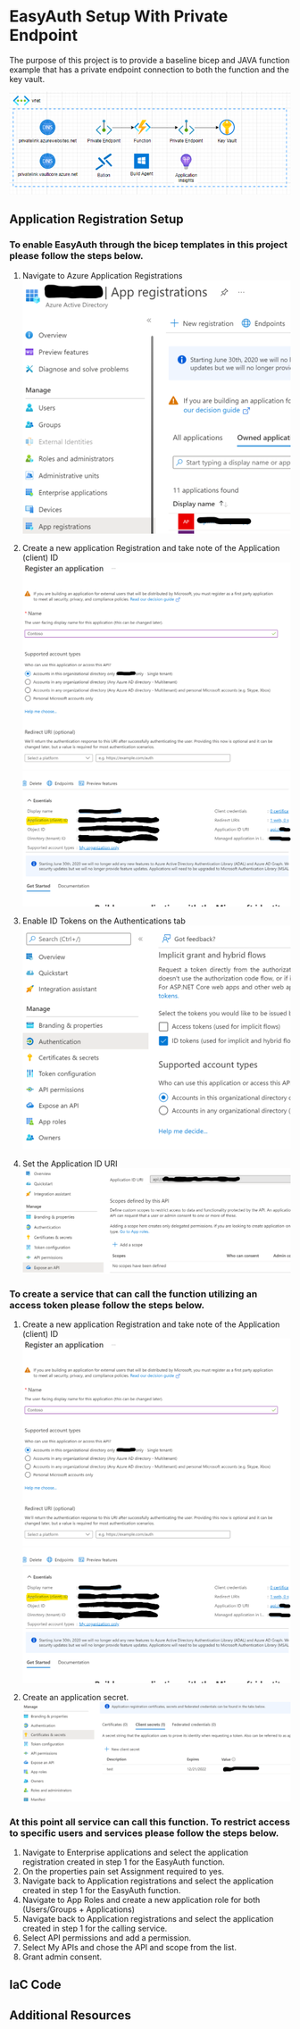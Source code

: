 # EasyAuth Setup With Private Endpoint

The purpose of this project is to provide a baseline bicep and JAVA function example that has a private endpoint connection to both the function and the key vault.

![Alt text](assets/Architecture.png?raw=true "Architecture Diagram")

## Application Registration Setup
### To enable EasyAuth through the bicep templates in this project please follow the steps below.

1. Navigate to Azure Application Registrations
![Alt text](assets/AppRegistration.png?raw=true "Azure Application Registration")

2. Create a new application Registration and take note of the Application (client) ID
![Alt text](assets/NewRegistration.png?raw=true "New Registration")
![Alt text](assets/ClientId.png?raw=true "Client Id")

3. Enable ID Tokens on the Authentications tab
![Alt text](assets/IdTokens.png?raw=true "Enable ID Tokens")

4. Set the Application ID URI
![Alt text](assets/ExposeAPI.png?raw=true "Expose API")

### To create a service that can call the function utilizing an access token please follow the steps below.

1. Create a new application Registration and take note of the Application (client) ID
![Alt text](assets/NewRegistration.png?raw=true "New Registration")
![Alt text](assets/ClientId.png?raw=true "Client Id")

2. Create an application secret.
![Alt text](assets/ClientSecret.png?raw=true "Client Secret")

### At this point all service can call this function. To restrict access to specific users and services please follow the steps below.

1. Navigate to Enterprise applications and select the application registration created in step 1 for the EasyAuth function.
2. On the properties pain set Assignment required to yes.
3. Navigate back to Application registrations and select the application created in step 1 for the EasyAuth function.
4. Navigate to App Roles and create a new application role for both (Users/Groups + Applications)
5. Navigate back to Application registrations and select the application created in step 1 for the calling service.
6. Select API permissions and add a permission.
7. Select My APIs and chose the API and scope from the list. 
8. Grant admin consent. 
 
## IaC Code


## Additional Resources

